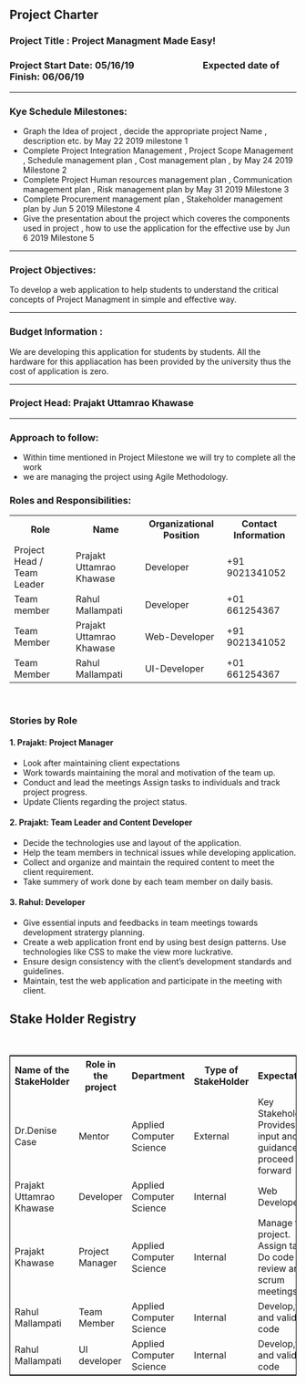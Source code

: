 
## Project Charter

### Project Title : Project Managment Made Easy!


### Project Start Date: 05/16/19 &nbsp;&nbsp;&nbsp;&nbsp;&nbsp;&nbsp;&nbsp;&nbsp;&nbsp;&nbsp;&nbsp;&nbsp;&nbsp;&nbsp;&nbsp;&nbsp;&nbsp;&nbsp;&nbsp;&nbsp;&nbsp;&nbsp;&nbsp;&nbsp;&nbsp;&nbsp;&nbsp;&nbsp;&nbsp;&nbsp;Expected date of Finish: 06/06/19

<hr>

### Kye Schedule Milestones:
* Graph the Idea of project , decide the appropriate project Name , description etc. by May 22 2019 milestone 1 
* Complete Project Integration Management , Project Scope Management , Schedule management plan , Cost management plan , by May 24 2019 Milestone 2
* Complete Project Human resources management plan , Communication management plan , Risk management plan by May 31 2019 Milestone 3
* Complete Procurement management plan , Stakeholder management plan by Jun 5 2019 Milestone 4
* Give the presentation about the project which coveres the components used in project , how to use the application for the effective use by Jun 6 2019  Milestone 5

<hr>


### Project Objectives:
To develop a web application to help students to understand the critical concepts of Project Managment in simple and effective way.

<hr>

### Budget Information :
We are developing this application for students by students. All the hardware for this appliacation has been provided by the university thus the cost of application is zero.

<hr>

### Project Head: Prajakt Uttamrao Khawase

<hr>

### Approach to follow: 

* Within time mentioned in Project Milestone we will try to complete all the work
* we are managing the project using Agile Methodology.


### Roles and Responsibilities:

<table>
  <tr>
    <th>Role</th>
    <th>Name</th>
    <th>Organizational Position</th>
    <th>Contact Information</th>
  </tr>
  <tr>
    <td>Project Head / Team Leader</td>
    <td>Prajakt Uttamrao Khawase</td>
    <td>Developer</td>
   <td>+91 9021341052</td>
  </tr>
  <tr>
    <td>Team member</td>
    <td>Rahul Mallampati</td>
    <td>Developer</td>
    <td>+01 661254367</td>
  </tr>
  
   <tr>
    <td>Team Member</td>
    <td>Prajakt Uttamrao Khawase</td>
    <td>Web-Developer</td>
   <td>+91 9021341052</td>
   </tr>
  
   <tr>
    <td>Team Member</td>
    <td>Rahul Mallampati</td>
    <td>UI-Developer</td>
   <td>+01 661254367</td>
   </tr>

</table>
<br>

### Stories by Role

#### 1. Prajakt: Project Manager

* Look after maintaining client expectations
* Work towards maintaining the moral and motivation of the team up.
* Conduct and lead the meetings Assign tasks to individuals and track project progress.
* Update Clients regarding the project status.

#### 2. Prajakt: Team Leader and Content Developer

* Decide the technologies use and layout of the application.
* Help the team members in technical issues while developing application.
* Collect and organize and maintain the required content to meet the client requirement.
* Take summery of work done by each team member on daily basis.



#### 3. Rahul: Developer

* Give essential inputs and feedbacks in team meetings towards development stratergy planning.
* Create a web application front end by using best design patterns.
  Use technologies like CSS to make the view more luckrative.
* Ensure design consistency with the client’s development standards and guidelines.
* Maintain, test the web application and participate in the meeting with client.


<h2>Stake Holder Registry</h2><br>
<table style="width:100%;border: 1px solid black;">
  <tr>
    <th>Name of the StakeHolder</th>
    <th>Role in the project</th> 
<th>Department</th>
	<th>Type of StakeHolder</th>
	<th>Expectations</th>
	<th>Contact Info</th>
  </tr>
  <tr>
    <td>Dr.Denise Case</td>
    <td>Mentor</td> 
    <td>
	Applied Computer Science</td>
	 <td>External</td> 
	 <td>Key Stakeholder. Provides input and guidance to proceed forward</td>
	  <td>Maryville,Missouri</td> 
  </tr>
  <tr>
  <td>Prajakt Uttamrao Khawase</td>
    <td>Developer</td> 
    <td>
	Applied Computer Science</td>	 
	 <td>Internal</td> 
	 <td>Web Developer</td>
	  <td>Khawse.prajakt@gmail.com</td> 
  </tr>
  <tr>
    <td>Prajakt Khawase</td>
    <td>Project Manager</td> 
    <td>
    Applied Computer Science</td>
	 <td>Internal</td> 
	 <td>Manage the project. Assign tasks. Do code review and scrum meetings</td>
	  <td>khawse.prajakt@gmail.com</td> 
  </tr>
  <tr>
    <td>Rahul Mallampati</td>
    <td>Team Member</td> 
    <td>
	Applied Computer Science</td>
	 <td>Internal</td> 
	 <td>Develop,test and validate code</td>
	  <td>rahulmallampati825@gmail.com</td> 
  </tr>
<tr>
    <td>Rahul Mallampati</td>
    <td>UI developer</td> 
    <td>
	Applied Computer Science</td>
	 <td>Internal</td> 
	 <td>Develop,test and validate code</td>
	  <td>rahulmallampati825@gmail.com</td> 
  </tr>
</table>
<br>
